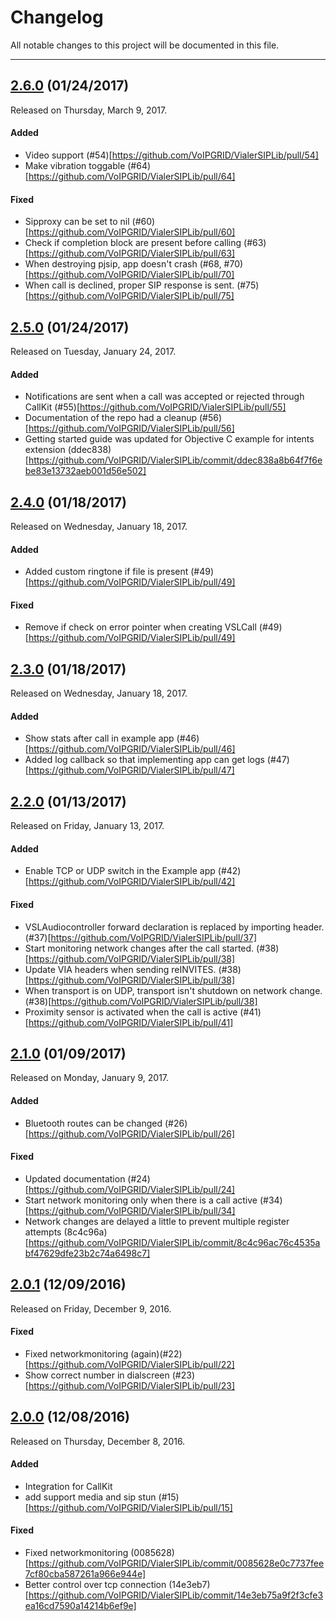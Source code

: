 # Changelog
All notable changes to this project will be documented in this file.

---
## [2.6.0](https://github.com/VoIPGRID/VialerSIPLib/tree/2.5.0) (01/24/2017)
Released on Thursday, March 9, 2017.

#### Added
* Video support (#54)[https://github.com/VoIPGRID/VialerSIPLib/pull/54]
* Make vibration toggable (#64)[https://github.com/VoIPGRID/VialerSIPLib/pull/64]

#### Fixed
* Sipproxy can be set to nil (#60)[https://github.com/VoIPGRID/VialerSIPLib/pull/60]
* Check if completion block are present before calling (#63)[https://github.com/VoIPGRID/VialerSIPLib/pull/63]
* When destroying pjsip, app doesn't crash (#68, #70)[https://github.com/VoIPGRID/VialerSIPLib/pull/70]
* When call is declined, proper SIP response is sent. (#75)[https://github.com/VoIPGRID/VialerSIPLib/pull/75]


## [2.5.0](https://github.com/VoIPGRID/VialerSIPLib/tree/2.5.0) (01/24/2017)
Released on Tuesday, January 24, 2017.

#### Added
* Notifications are sent when a call was accepted or rejected through CallKit (#55)[https://github.com/VoIPGRID/VialerSIPLib/pull/55]
* Documentation of the repo had a cleanup (#56)[https://github.com/VoIPGRID/VialerSIPLib/pull/56]
* Getting started guide was updated for Objective C example for intents extension (ddec838)[https://github.com/VoIPGRID/VialerSIPLib/commit/ddec838a8b64f7f6ebe83e13732aeb001d56e502]


## [2.4.0](https://github.com/VoIPGRID/VialerSIPLib/tree/2.4.0) (01/18/2017)
Released on Wednesday, January 18, 2017.

#### Added
* Added custom ringtone if file is present (#49)[https://github.com/VoIPGRID/VialerSIPLib/pull/49]

#### Fixed
* Remove if check on error pointer when creating VSLCall (#49)[https://github.com/VoIPGRID/VialerSIPLib/pull/49]


## [2.3.0](https://github.com/VoIPGRID/VialerSIPLib/tree/2.3.0) (01/18/2017)
Released on Wednesday, January 18, 2017.

#### Added
* Show stats after call in example app (#46)[https://github.com/VoIPGRID/VialerSIPLib/pull/46]
* Added log callback so that implementing app can get logs (#47)[https://github.com/VoIPGRID/VialerSIPLib/pull/47]


## [2.2.0](https://github.com/VoIPGRID/VialerSIPLib/tree/2.2.0) (01/13/2017)
Released on Friday, January 13, 2017.

#### Added
* Enable TCP or UDP switch in the Example app (#42)[https://github.com/VoIPGRID/VialerSIPLib/pull/42]

#### Fixed
* VSLAudiocontroller forward declaration is replaced by importing header. (#37)[https://github.com/VoIPGRID/VialerSIPLib/pull/37]
* Start monitoring network changes after the call started. (#38)[https://github.com/VoIPGRID/VialerSIPLib/pull/38]
* Update VIA headers when sending reINVITES. (#38)[https://github.com/VoIPGRID/VialerSIPLib/pull/38]
* When transport is on UDP, transport isn't shutdown on network change. (#38)[https://github.com/VoIPGRID/VialerSIPLib/pull/38]
* Proximity sensor is activated when the call is active (#41)[https://github.com/VoIPGRID/VialerSIPLib/pull/41]


## [2.1.0](https://github.com/VoIPGRID/VialerSIPLib/tree/2.1.0) (01/09/2017)
Released on Monday, January 9, 2017.

#### Added
* Bluetooth routes can be changed (#26)[https://github.com/VoIPGRID/VialerSIPLib/pull/26]


#### Fixed
* Updated documentation (#24)[https://github.com/VoIPGRID/VialerSIPLib/pull/24]
* Start network monitoring only when there is a call active (#34)[https://github.com/VoIPGRID/VialerSIPLib/pull/34]
* Network changes are delayed a little to prevent multiple register attempts (8c4c96a)[https://github.com/VoIPGRID/VialerSIPLib/commit/8c4c96ac76c4535abf47629dfe23b2c74a6498c7]


## [2.0.1](https://github.com/VoIPGRID/VialerSIPLib/tree/2.0.1) (12/09/2016)
Released on Friday, December 9, 2016.

#### Fixed
* Fixed networkmonitoring (again)(#22)[https://github.com/VoIPGRID/VialerSIPLib/pull/22]
* Show correct number in dialscreen (#23)[https://github.com/VoIPGRID/VialerSIPLib/pull/23]


## [2.0.0](https://github.com/VoIPGRID/VialerSIPLib/tree/2.0.0) (12/08/2016)
Released on Thursday, December 8, 2016.

#### Added
* Integration for CallKit
* add support media and sip stun (#15)[https://github.com/VoIPGRID/VialerSIPLib/pull/15]

#### Fixed
* Fixed networkmonitoring (0085628)[https://github.com/VoIPGRID/VialerSIPLib/commit/0085628e0c7737fee7cf80cba587261a966e944e]
* Better control over tcp connection (14e3eb7)[https://github.com/VoIPGRID/VialerSIPLib/commit/14e3eb75a9f2f3cfe3ea16cd7590a14214b6ef9e]
